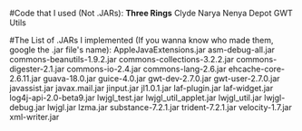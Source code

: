 #Code that I used (Not .JARs):
**Three Rings**
Clyde
Narya
Nenya
Depot
GWT Utils

#The List of .JARs I implemented (If you wanna know who made them, google the .jar file's name):
AppleJavaExtensions.jar
asm-debug-all.jar
commons-beanutils-1.9.2.jar
commons-collections-3.2.2.jar
commons-digester-2.1.jar
commons-io-2.4.jar
commons-lang-2.6.jar
ehcache-core-2.6.11.jar
guava-18.0.jar
guice-4.0.jar
gwt-dev-2.7.0.jar
gwt-user-2.7.0.jar
javassist.jar
javax.mail.jar
jinput.jar
jl1.0.1.jar
laf-plugin.jar
laf-widget.jar
log4j-api-2.0-beta9.jar
lwjgl_test.jar
lwjgl_util_applet.jar
lwjgl_util.jar
lwjgl-debug.jar
lwjgl.jar
lzma.jar
substance-7.2.1.jar
trident-7.2.1.jar
velocity-1.7.jar
xml-writer.jar
